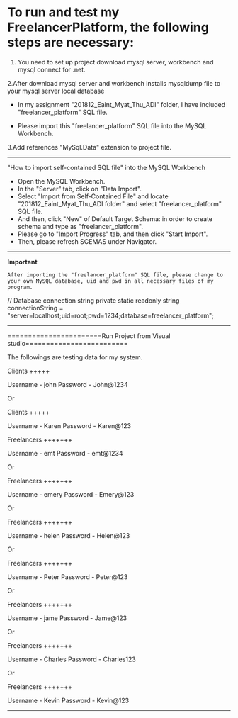 To run and test my FreelancerPlatform, the following steps are necessary:
===================================================================================
1. You need to set up project download mysql server, workbench and mysql connect for .net. 

2.After download mysql server and workbench installs mysqldump file to your mysql server local database

 - In my assignment "201812_Eaint_Myat_Thu_ADI" folder, I have included "freelancer_platform" SQL file.

 - Please import this "freelancer_platform" SQL file into the MySQL Workbench.

3.Add references "MySql.Data" extension to project file.
________________________________________________________________________________________

"How to import self-contained SQL file" into the MySQL Workbench

- Open the MySQL Workbench.
- In the "Server" tab, click on "Data Import".
- Select "Import from Self-Contained File" and locate "201812_Eaint_Myat_Thu_ADI folder" and select "freelancer_platform" SQL file.
- And then, click "New" of Default Target Schema: in order to create schema and type as "freelancer_platform".
- Please go to "Import Progress" tab, and then click "Start Import".
- Then, please refresh SCEMAS under Navigator.
__________________________________________________________________________________________

****Important****

	After importing the "freelancer_platform" SQL file, please change to your own MySQL database, uid and pwd in all necessary files of my program.


// Database connection string
private static readonly string connectionString = "server=localhost;uid=root;pwd=1234;database=freelancer_platform";
 


_________________________________________________________________________________________


=======================Run Project from Visual studio=========================

The followings are testing data for my system.

Clients 
+++++

Username      -	john
Password      -	John@1234

Or 

Clients 
+++++

Username      -	Karen
Password      -	Karen@123


Freelancers
+++++++

Username      -	emt
Password      -	emt@1234

Or

Freelancers
+++++++

Username      -	emery
Password      -	Emery@123

Or

Freelancers
+++++++

Username      -	helen
Password      -	Helen@123

Or

Freelancers
+++++++

Username      -	Peter
Password      -	Peter@123

Or

Freelancers
+++++++

Username      -	jame
Password      -	Jame@123

Or

Freelancers
+++++++

Username      -	Charles
Password      -	Charles123

Or

Freelancers
+++++++

Username      -	Kevin
Password      -	Kevin@123

	

___________________________________________________________________________________

